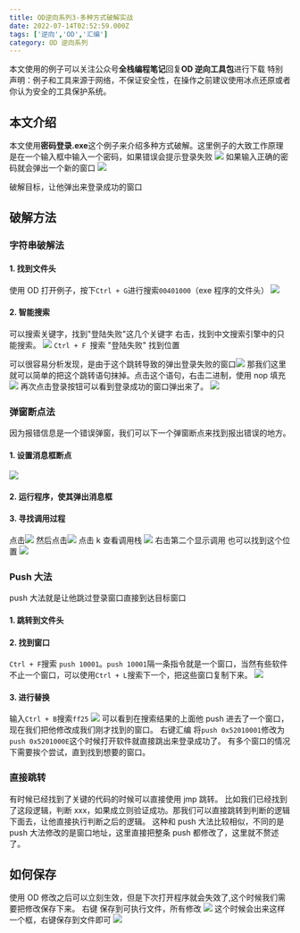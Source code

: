 ```yaml
---
title: OD逆向系列3-多种方式破解实战
date: 2022-07-14T02:52:59.000Z
tags: ['逆向','OD','汇编']
category: OD 逆向系列
---
```

  
本文使用的例子可以关注公众号**全栈编程笔记**回复**OD 逆向工具包**进行下载
特别声明：例子和工具来源于网络，不保证安全性，在操作之前建议使用冰点还原或者你认为安全的工具保护系统。

## 本文介绍

本文使用**密码登录.exe**这个例子来介绍多种方式破解。这里例子的大致工作原理是在一个输入框中输入一个密码，如果错误会提示登录失败
![](images/Fvde8I6wD5r0HlgbyN6MNhaXliPE.png)
如果输入正确的密码就会弹出一个新的窗口
![](images/Fkdjfn9ppqh2x0WX9-JsJpBCvyYw.png)

破解目标，让他弹出来登录成功的窗口

## 破解方法

### 字符串破解法

#### 1. 找到文件头

使用 OD 打开例子，按下`Ctrl + G`进行搜索`00401000`（exe 程序的文件头）
![](images/FlH5HEFb1b49aTKWCelWQsu7hvVe.png)

#### 2. 智能搜索

可以搜索关键字，找到"登陆失败"这几个关键字
右击，找到中文搜索引擎中的只能搜索。
![](images/Fu48tyMGGoDktM6ihwil6sNkzV0T.png)
`Ctrl + F `搜索 "登陆失败" 找到位置

可以很容易分析发现，是由于这个跳转导致的弹出登录失败的窗口![](images/Fv2k3iDsiXrUH4QQCL6fXwvYN_96.png)
那我们这里就可以简单的把这个跳转语句抹掉。点击这个语句，右击二进制，使用 nop 填充
![](images/FuSpP1EBJb-DUp6oYTIKQG5pLTPU.png)
再次点击登录按钮可以看到登录成功的窗口弹出来了。
![](images/Ft01FaPeHylscYucEVwQ2d5P2VEP.png)

### 弹窗断点法

因为报错信息是一个错误弹窗，我们可以下一个弹窗断点来找到报出错误的地方。

#### 1. 设置消息框断点

![](images/Fk8JVsT80dFX--ruMQgJ6NFUT1Dv.png)

#### 2. 运行程序，使其弹出消息框

#### 3. 寻找调用过程

点击![](images/FveoMBXv_HIZQEFFu_teaddjol9q.png)
然后点击![](images/FinSmkMFMWoYEplfy_l4n0w_BIBA.png)
点击 k 查看调用栈
![](images/Fk2cNJ-CEtJGYEsbaOO9n4d004hX.png)
右击第二个显示调用
也可以找到这个位置
![](images/Fgr1YsY2TK970uOqzZffUuos0-fW.png)

### Push 大法

push 大法就是让他跳过登录窗口直接到达目标窗口

#### 1. 跳转到文件头

#### 2. 找到窗口

`Ctrl + F`搜索 `push 10001`。`push 10001`隔一条指令就是一个窗口，当然有些软件不止一个窗口，可以使用`Ctrl + L`搜索下一个，把这些窗口复制下来。
![](images/FofnYnafAbVaSxYItYBswhcSTT-e.png)

#### 3. 进行替换

输入`Ctrl + B`搜索`ff25`
![](images/Fgp-gNgWO1tqIDRgILmmqKsD5-QA.png)
可以看到在搜索结果的上面他 push 进去了一个窗口，现在我们把他修改成我们刚才找到的窗口。
右键汇编 将`push 0x52010001`修改为 `push 0x5201000E`这个时候打开软件就直接跳出来登录成功了。
有多个窗口的情况下需要挨个尝试，直到找到想要的窗口。

### 直接跳转

有时候已经找到了关键的代码的时候可以直接使用 jmp 跳转。
比如我们已经找到了这段逻辑，判断 xxx，如果成立则验证成功。那我们可以直接跳转到判断的逻辑下面去，让他直接执行判断之后的逻辑。
这种和 push 大法比较相似，不同的是 push 大法修改的是窗口地址，这里直接把整条 push 都修改了，这里就不赘述了。

## 如何保存

使用 OD 修改之后可以立刻生效，但是下次打开程序就会失效了,这个时候我们需要把修改保存下来。
右键 保存到可执行文件，所有修改
![](images/FrVLC3M1X980UcZDVoPrpd_1pFVl.png)
这个时候会出来这样一个框，右键保存到文件即可
![](images/FlPZ51YFS37DRkiVfpUQ2-pxSylx.png)